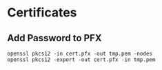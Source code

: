 # Certificates

## Add Password to PFX
```
openssl pkcs12 -in cert.pfx -out tmp.pem -nodes
openssl pkcs12 -export -out cert.pfx -in tmp.pem 
```
